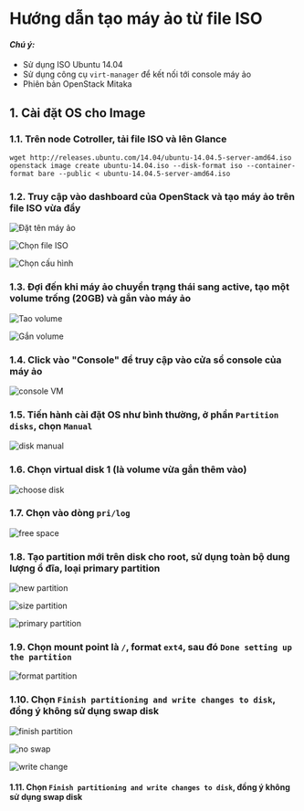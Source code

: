 # Hướng dẫn tạo máy ảo từ file ISO
#### <i>Chú ý: </i>
 - Sử dụng ISO Ubuntu 14.04
 - Sử dụng công cụ `virt-manager` để kết nối tới console máy ảo
 - Phiên bản OpenStack Mitaka

## 1. Cài đặt OS cho Image
### 1.1. Trên node Cotroller, tải file ISO và lên Glance
```
wget http://releases.ubuntu.com/14.04/ubuntu-14.04.5-server-amd64.iso
openstack image create ubuntu-14.04.iso --disk-format iso --container-format bare --public < ubuntu-14.04.5-server-amd64.iso
```

### 1.2. Truy cập vào dashboard của OpenStack và tạo máy ảo trên file ISO vừa đẩy

![Đặt tên máy ảo](Image_Create/images/buildVM_fromISO_1.jpg)

![Chọn file ISO](Image_Create//images/buildVM_fromISO_2.jpg)

![Chọn cấu hình](Image_Create//images/buildVM_fromISO_3.jpg)

### 1.3. Đợi đến khi máy ảo chuyển trạng thái sang active, tạo một volume trống (20GB) và gắn vào máy ảo

![Tao volume](Image_Create/images/buildVM_fromISO_5.jpg)

![Gắn volume](Image_Create/images/buildVM_fromISO_6.jpg)

### 1.4. Click vào "Console" để truy cập vào cửa sổ console của máy ảo

![console VM](Image_Create/images/buildVM_fromISO_4.jpg)

### 1.5. Tiến hành cài đặt OS như bình thường, ở phần `Partition disks`, chọn `Manual`

![disk manual](Image_Create/images/buildVM_fromISO_7.jpg)

### 1.6. Chọn virtual disk 1 (là volume vừa gắn thêm vào)

![choose disk](Image_Create/images/buildVM_fromISO_8.jpg)

### 1.7. Chọn vào dòng `pri/log`

![free space](Image_Create/images/buildVM_fromISO_9.jpg)

### 1.8. Tạo partition mới trên disk cho root, sử dụng toàn bộ dung lượng ổ đĩa, loại primary partition

![new partition](Image_Create/images/buildVM_fromISO_10.jpg)

![size partition](Image_Create/images/buildVM_fromISO_11.jpg)

![primary partition](Image_Create/images/buildVM_fromISO_12.jpg)

### 1.9. Chọn mount point là `/`, format `ext4`, sau đó `Done setting up the partition`

![format partition](Image_Create/images/buildVM_fromISO_13.jpg)

### 1.10. Chọn `Finish partitioning and write changes to disk`, đồng ý không sử dụng swap disk

![finish partition](Image_Create/images/buildVM_fromISO_14.jpg)

![no swap](Image_Create/images/buildVM_fromISO_15.jpg)

![write change](Image_Create/images/buildVM_fromISO_16.jpg)

#### 1.11. Chọn `Finish partitioning and write changes to disk`, đồng ý không sử dụng swap disk